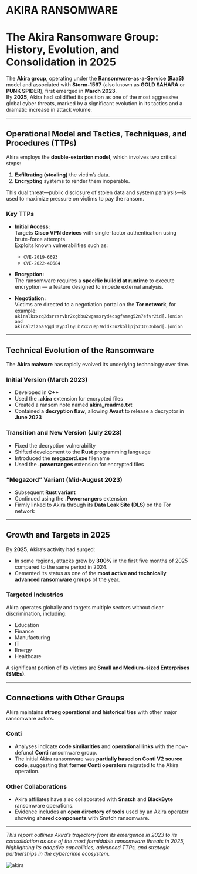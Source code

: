 # **AKIRA RANSOMWARE**

# The Akira Ransomware Group: History, Evolution, and Consolidation in 2025

The **Akira group**, operating under the **Ransomware-as-a-Service (RaaS)** model and associated with **Storm-1567** (also known as **GOLD SAHARA** or **PUNK SPIDER**), first emerged in **March 2023**.  
By **2025**, Akira had solidified its position as one of the most aggressive global cyber threats, marked by a significant evolution in its tactics and a dramatic increase in attack volume.

---

## Operational Model and Tactics, Techniques, and Procedures (TTPs)

Akira employs the **double-extortion model**, which involves two critical steps:

1. **Exfiltrating (stealing)** the victim’s data.
2. **Encrypting** systems to render them inoperable.

This dual threat—public disclosure of stolen data and system paralysis—is used to maximize pressure on victims to pay the ransom.

### Key TTPs

- **Initial Access:**  
  Targets **Cisco VPN devices** with single-factor authentication using brute-force attempts.  
  Exploits known vulnerabilities such as:
  - `CVE-2019-6693`
  - `CVE-2022-40684`

- **Encryption:**  
  The ransomware requires a **specific buildid at runtime** to execute encryption — a feature designed to impede external analysis.

- **Negotiation:**  
  Victims are directed to a negotiation portal on the **Tor network**, for example:  
  `akiralkzxzq2dsrzsrvbr2xgbbu2wgsmxryd4csgfameg52n7efvr2id[.]onion and akiral2iz6a7qgd3ayp3l6yub7xx2uep76idk3u2kollpj5z3z636bad[.]onion`

---

## Technical Evolution of the Ransomware

The **Akira malware** has rapidly evolved its underlying technology over time.

### Initial Version (March 2023)

- Developed in **C++**
- Used the **.akira** extension for encrypted files
- Created a ransom note named **akira_readme.txt**
- Contained a **decryption flaw**, allowing **Avast** to release a decryptor in **June 2023**

### Transition and New Version (July 2023)

- Fixed the decryption vulnerability  
- Shifted development to the **Rust** programming language  
- Introduced the **megazord.exe** filename  
- Used the **.powerranges** extension for encrypted files

### “Megazord” Variant (Mid-August 2023)

- Subsequent **Rust variant**
- Continued using the **.Powerrangers** extension  
- Firmly linked to Akira through its **Data Leak Site (DLS)** on the Tor network

---

## Growth and Targets in 2025

By **2025**, Akira’s activity had surged:

- In some regions, attacks grew by **300%** in the first five months of 2025 compared to the same period in 2024.
- Cemented its status as one of the **most active and technically advanced ransomware groups** of the year.

### Targeted Industries

Akira operates globally and targets multiple sectors without clear discrimination, including:

- Education  
- Finance  
- Manufacturing  
- IT  
- Energy  
- Healthcare  

A significant portion of its victims are **Small and Medium-sized Enterprises (SMEs)**.

---

## Connections with Other Groups

Akira maintains **strong operational and historical ties** with other major ransomware actors.

### Conti

- Analyses indicate **code similarities** and **operational links** with the now-defunct **Conti** ransomware group.  
- The initial Akira ransomware was **partially based on Conti V2 source code**, suggesting that **former Conti operators** migrated to the Akira operation.

### Other Collaborations

- Akira affiliates have also collaborated with **Snatch** and **BlackByte** ransomware operations.  
- Evidence includes an **open directory of tools** used by an Akira operator showing **shared components** with Snatch ransomware.

---

*This report outlines Akira’s trajectory from its emergence in 2023 to its consolidation as one of the most formidable ransomware threats in 2025, highlighting its adaptive capabilities, advanced TTPs, and strategic partnerships in the cybercrime ecosystem.*


![akira](https://github.com/crocodyli/Ransomwares-TTP/assets/113185400/e86fd08d-620a-4a90-975e-9280a76371c8)
